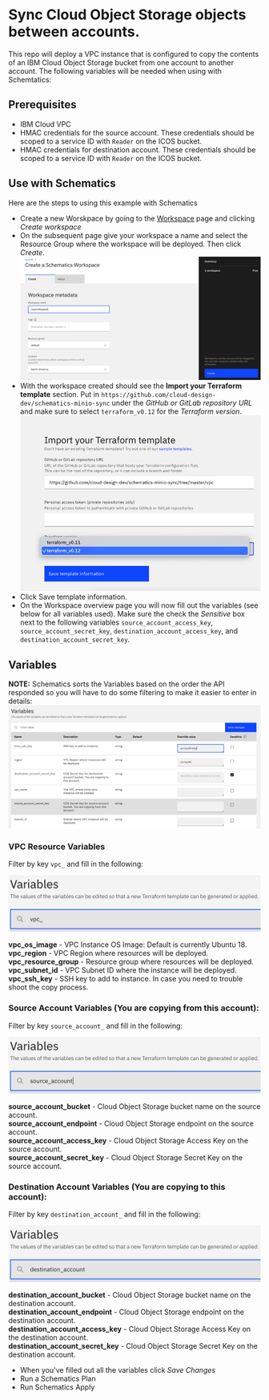# Sync Cloud Object Storage objects between accounts.
This repo will deploy a VPC instance that is configured to copy the contents of an IBM Cloud Object Storage bucket from one account to another account. The following variables will be needed when using with Schemtatics:

## Prerequisites
 - IBM Cloud VPC
 - HMAC credentials for the source account. These credentials should be scoped to a service ID with `Reader` on the ICOS bucket. 
 - HMAC credentials for destination account. These credentials should be scoped to a service ID with `Reader` on the ICOS bucket. 

## Use with Schematics
Here are the steps to using this example with Schematics
 - Create a new Worskpace by going to the [Workspace](https://cloud.ibm.com/schematics/workspaces) page and clicking *Create workspace*
 - On the subsequent page give your workspace a name and select the Resource Group where the workspace will be deployed. Then click *Create*. 
 ![Create workspace](images/create-workspace.png)
 - With the workspace created should see the **Import your Terraform template** section. Put in `https://github.com/cloud-design-dev/schematics-minio-sync` under the *GitHub or GitLab repository URL* and make sure to select `terraform_v0.12` for the *Terraform version*.
![Terraform template settings](images/terraform-template.png)
 - Click Save template information. 
 - On the Workspace overview page you will now fill out the variables (see below for all variables used). Make sure the check the *Sensitive* box next to the following variables `source_account_access_key`, `source_account_secret_key`, `destination_account_access_key`, and `destination_account_secret_key`. 

## Variables
**NOTE:** Schematics sorts the Variables based on the order the API responded so you will have to do some filtering to make it easier to enter in details:
![Fill in variables](images/set-variables.png)

### VPC Resource Variables
Filter by key `vpc_` and fill in the following: 

![Filter VPC Resource variables](images/filter-vpc.png)
 
**vpc_os_image** - VPC Instance OS Image: Default is currently Ubuntu 18.  
**vpc_region** - VPC Region where resources will be deployed.  
**vpc_resource_group** - Resource group where resources will be deployed.  
**vpc_subnet_id** - VPC Subnet ID where the instance will be deployed.  
**vpc_ssh_key** - SSH key to add to instance. In case you need to trouble shoot the copy process. 

### Source Account Variables (You are copying **from** this account):  
Filter by key `source_account_` and fill in the following:  

![Filter Source Account variables](images/filter-source.png)

**source_account_bucket** - Cloud Object Storage bucket name on the source account.    
**source_account_endpoint** - Cloud Object Storage endpoint on the source account.   
**source_account_access_key** - Cloud Object Storage Access Key on the source account.  
**source_account_secret_key** - Cloud Object Storage Secret Key on the source account.  

### Destination Account Variables (You are copying **to** this account):
Filter by key `destination_account_` and fill in the following:

![Filter Destination Account variables](images/filter-destination.png)

**destination_account_bucket** - Cloud Object Storage bucket name on the destination account.   
**destination_account_endpoint** - Cloud Object Storage endpoint on the destination account.  
**destination_account_access_key** - Cloud Object Storage Access Key on the destination account.  
**destination_account_secret_key** - Cloud Object Storage Secret Key on the destination account.  

 - When you've filled out all the variables click *Save Changes*
 - Run a Schematics Plan
 - Run Schematics Apply
